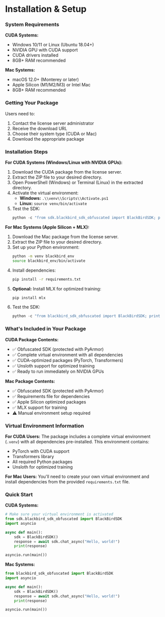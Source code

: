 # Installation & Setup

### System Requirements

**CUDA Systems:**

- Windows 10/11 or Linux (Ubuntu 18.04+)
- NVIDIA GPU with CUDA support
- CUDA drivers installed
- 8GB+ RAM recommended

**Mac Systems:**

- macOS 12.0+ (Monterey or later)
- Apple Silicon (M1/M2/M3) or Intel Mac
- 8GB+ RAM recommended

### Getting Your Package

Users need to:

1. Contact the license server administrator
2. Receive the download URL
3. Choose their system type (CUDA or Mac)
4. Download the appropriate package

### Installation Steps

**For CUDA Systems (Windows/Linux with NVIDIA GPUs):**

1.  Download the CUDA package from the license server.
2.  Extract the ZIP file to your desired directory.
3.  Open PowerShell (Windows) or Terminal (Linux) in the extracted directory.
4.  Activate the virtual environment:
    *   **Windows:** `.\\venv\\Scripts\\Activate.ps1`
    *   **Linux:** `source venv/bin/activate`
5.  Test the SDK:
    ```python
    python -c "from sdk.blackbird_sdk_obfuscated import BlackBirdSDK; print('SDK loaded successfully!')"
    ```

**For Mac Systems (Apple Silicon + MLX):**

1.  Download the Mac package from the license server.
2.  Extract the ZIP file to your desired directory.
3.  Set up your Python environment:
    ```bash
    python -m venv blackbird_env
    source blackbird_env/bin/activate
    ```
4.  Install dependencies:
    ```bash
    pip install -r requirements.txt
    ```
5.  **Optional:** Install MLX for optimized training:
    ```bash
    pip install mlx
    ```
6.  Test the SDK:
    ```python
    python -c "from blackbird_sdk_obfuscated import BlackBirdSDK; print('SDK loaded successfully!')"
    ```

### What's Included in Your Package

**CUDA Package Contents:**

*   ✅ Obfuscated SDK (protected with PyArmor)
*   ✅ Complete virtual environment with all dependencies
*   ✅ CUDA-optimized packages (PyTorch, Transformers)
*   ✅ Unsloth support for optimized training
*   ✅ Ready to run immediately on NVIDIA GPUs

**Mac Package Contents:**

*   ✅ Obfuscated SDK (protected with PyArmor)
*   ✅ Requirements file for dependencies
*   ✅ Apple Silicon optimized packages
*   ✅ MLX support for training
*   ⚠️ Manual environment setup required

### Virtual Environment Information

**For CUDA Users:** The package includes a complete virtual environment (`.venv`) with all dependencies pre-installed. This environment contains:

*   PyTorch with CUDA support
*   Transformers library
*   All required Python packages
*   Unsloth for optimized training

**For Mac Users:** You'll need to create your own virtual environment and install dependencies from the provided `requirements.txt` file.

### Quick Start

**CUDA Systems:**

```python
# Make sure your virtual environment is activated
from sdk.blackbird_sdk_obfuscated import BlackBirdSDK
import asyncio

async def main():
    sdk = BlackBirdSDK()
    response = await sdk.chat_async("Hello, world!")
    print(response)

asyncio.run(main())
```

**Mac Systems:**

```python
from blackbird_sdk_obfuscated import BlackBirdSDK
import asyncio

async def main():
    sdk = BlackBirdSDK()
    response = await sdk.chat_async("Hello, world!")
    print(response)

asyncio.run(main())
```
